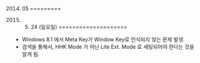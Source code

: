 2014. 05
=========

2014. 5. 24 (일요일)
====================

* Windows 8.1 에서 Meta Key가 Window Key로 인식되지 않는 문제 발생.
 * 검색을 통해서, HHK Mode 가 아닌 Lite Ext. Mode 로 세팅되어야 한다는 것을 알게 됨.